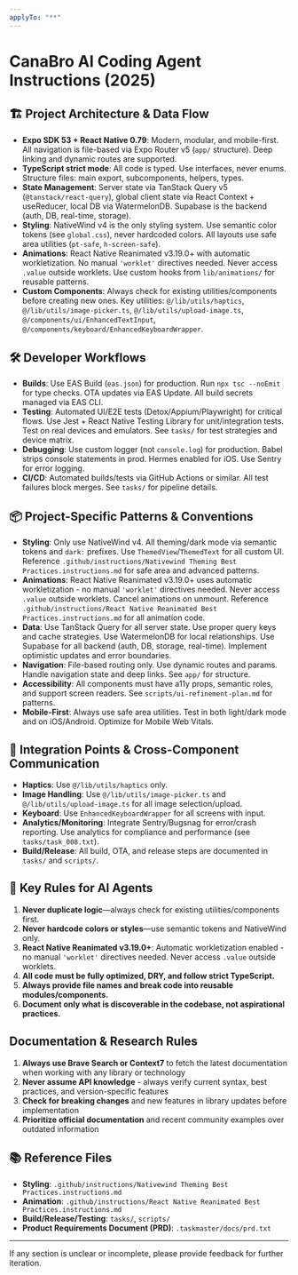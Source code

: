 ```yaml
---
applyTo: "**"
---
```



# CanaBro AI Coding Agent Instructions (2025)

## 🏗️ Project Architecture & Data Flow
- **Expo SDK 53 + React Native 0.79**: Modern, modular, and mobile-first. All navigation is file-based via Expo Router v5 (`app/` structure). Deep linking and dynamic routes are supported.
- **TypeScript strict mode**: All code is typed. Use interfaces, never enums. Structure files: main export, subcomponents, helpers, types.
- **State Management**: Server state via TanStack Query v5 (`@tanstack/react-query`), global client state via React Context + useReducer, local DB via WatermelonDB. Supabase is the backend (auth, DB, real-time, storage).
- **Styling**: NativeWind v4 is the only styling system. Use semantic color tokens (see `global.css`), never hardcoded colors. All layouts use safe area utilities (`pt-safe`, `h-screen-safe`).
- **Animations**: React Native Reanimated v3.19.0+ with automatic workletization. No manual `'worklet'` directives needed. Never access `.value` outside worklets. Use custom hooks from `lib/animations/` for reusable patterns.
- **Custom Components**: Always check for existing utilities/components before creating new ones. Key utilities: `@/lib/utils/haptics`, `@/lib/utils/image-picker.ts`, `@/lib/utils/upload-image.ts`, `@/components/ui/EnhancedTextInput`, `@/components/keyboard/EnhancedKeyboardWrapper`.

## 🛠️ Developer Workflows
- **Builds**: Use EAS Build (`eas.json`) for production. Run `npx tsc --noEmit` for type checks. OTA updates via EAS Update. All build secrets managed via EAS CLI.
- **Testing**: Automated UI/E2E tests (Detox/Appium/Playwright) for critical flows. Use Jest + React Native Testing Library for unit/integration tests. Test on real devices and emulators. See `tasks/` for test strategies and device matrix.
- **Debugging**: Use custom logger (not `console.log`) for production. Babel strips console statements in prod. Hermes enabled for iOS. Use Sentry for error logging.
- **CI/CD**: Automated builds/tests via GitHub Actions or similar. All test failures block merges. See `tasks/` for pipeline details.

## 📦 Project-Specific Patterns & Conventions
- **Styling**: Only use NativeWind v4. All theming/dark mode via semantic tokens and `dark:` prefixes. Use `ThemedView`/`ThemedText` for all custom UI. Reference `.github/instructions/Nativewind Theming Best Practices.instructions.md` for safe area and advanced patterns.
- **Animations**: React Native Reanimated v3.19.0+ uses automatic workletization - no manual `'worklet'` directives needed. Never access `.value` outside worklets. Cancel animations on unmount. Reference `.github/instructions/React Native Reanimated Best Practices.instructions.md` for all animation code.
- **Data**: Use TanStack Query for all server state. Use proper query keys and cache strategies. Use WatermelonDB for local relationships. Use Supabase for all backend (auth, DB, storage, real-time). Implement optimistic updates and error boundaries.
- **Navigation**: File-based routing only. Use dynamic routes and params. Handle navigation state and deep links. See `app/` for structure.
- **Accessibility**: All components must have a11y props, semantic roles, and support screen readers. See `scripts/ui-refinement-plan.md` for patterns.
- **Mobile-First**: Always use safe area utilities. Test in both light/dark mode and on iOS/Android. Optimize for Mobile Web Vitals.

## 🔗 Integration Points & Cross-Component Communication
- **Haptics**: Use `@/lib/utils/haptics` only.
- **Image Handling**: Use `@/lib/utils/image-picker.ts` and `@/lib/utils/upload-image.ts` for all image selection/upload.
- **Keyboard**: Use `EnhancedKeyboardWrapper` for all screens with input.
- **Analytics/Monitoring**: Integrate Sentry/Bugsnag for error/crash reporting. Use analytics for compliance and performance (see `tasks/task_008.txt`).
- **Build/Release**: All build, OTA, and release steps are documented in `tasks/` and `scripts/`.

## 🚨 Key Rules for AI Agents
1. **Never duplicate logic**—always check for existing utilities/components first.
2. **Never hardcode colors or styles**—use semantic tokens and NativeWind only.
3. **React Native Reanimated v3.19.0+**: Automatic workletization enabled - no manual `'worklet'` directives needed. Never access `.value` outside worklets.
4. **All code must be fully optimized, DRY, and follow strict TypeScript.**
5. **Always provide file names and break code into reusable modules/components.**
6. **Document only what is discoverable in the codebase, not aspirational practices.**

## Documentation & Research Rules
1. **Always use Brave Search or Context7** to fetch the latest documentation when working with any library or technology
2. **Never assume API knowledge** - always verify current syntax, best practices, and version-specific features
3. **Check for breaking changes** and new features in library updates before implementation
4. **Prioritize official documentation** and recent community examples over outdated information

## 📚 Reference Files
- **Styling**: `.github/instructions/Nativewind Theming Best Practices.instructions.md`
- **Animation**: `.github/instructions/React Native Reanimated Best Practices.instructions.md`
- **Build/Release/Testing**: `tasks/`, `scripts/`
- **Product Requirements Document (PRD)**: `.taskmaster/docs/prd.txt`

---
If any section is unclear or incomplete, please provide feedback for further iteration.